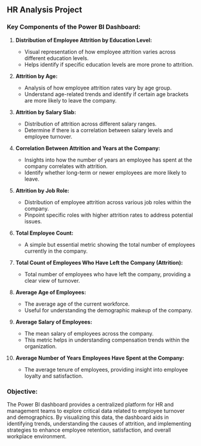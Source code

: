 ## HR Analysis Project

### Key Components of the Power BI Dashboard:

1. **Distribution of Employee Attrition by Education Level:**
   - Visual representation of how employee attrition varies across different education levels.
   - Helps identify if specific education levels are more prone to attrition.

2. **Attrition by Age:**
   - Analysis of how employee attrition rates vary by age group.
   - Understand age-related trends and identify if certain age brackets are more likely to leave the company.

3. **Attrition by Salary Slab:**
   - Distribution of attrition across different salary ranges.
   - Determine if there is a correlation between salary levels and employee turnover.

4. **Correlation Between Attrition and Years at the Company:**
   - Insights into how the number of years an employee has spent at the company correlates with attrition.
   - Identify whether long-term or newer employees are more likely to leave.

5. **Attrition by Job Role:**
   - Distribution of employee attrition across various job roles within the company.
   - Pinpoint specific roles with higher attrition rates to address potential issues.

6. **Total Employee Count:**
   - A simple but essential metric showing the total number of employees currently in the company.

7. **Total Count of Employees Who Have Left the Company (Attrition):**
   - Total number of employees who have left the company, providing a clear view of turnover.

8. **Average Age of Employees:**
   - The average age of the current workforce.
   - Useful for understanding the demographic makeup of the company.

9. **Average Salary of Employees:**
   - The mean salary of employees across the company.
   - This metric helps in understanding compensation trends within the organization.

10. **Average Number of Years Employees Have Spent at the Company:**
    - The average tenure of employees, providing insight into employee loyalty and satisfaction.


### Objective:

The Power BI dashboard provides a centralized platform for HR and management teams to explore critical data related to employee turnover and demographics. By visualizing this data, the dashboard aids in identifying trends, understanding the causes of attrition, and implementing strategies to enhance employee retention, satisfaction, and overall workplace environment.

